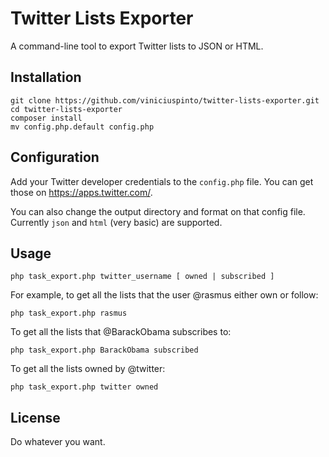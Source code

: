 Twitter Lists Exporter
======================

A command-line tool to export Twitter lists to JSON or HTML.

## Installation

```
git clone https://github.com/viniciuspinto/twitter-lists-exporter.git
cd twitter-lists-exporter 
composer install
mv config.php.default config.php
```

## Configuration

Add your Twitter developer credentials to the `config.php` file. You can get those on https://apps.twitter.com/.

You can also change the output directory and format on that config file. Currently `json` and `html` (very basic) are supported.

## Usage

```
php task_export.php twitter_username [ owned | subscribed ]
```

For example, to get all the lists that the user @rasmus either own or follow:

```
php task_export.php rasmus
```

To get all the lists that @BarackObama subscribes to:

```
php task_export.php BarackObama subscribed
```

To get all the lists owned by @twitter:

```
php task_export.php twitter owned
```

## License

Do whatever you want.
